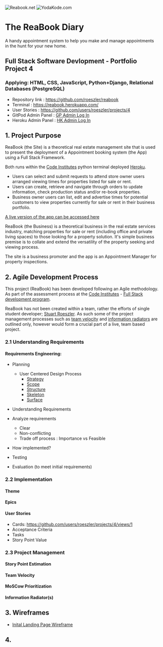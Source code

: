 ![Reabook.net](https://res.cloudinary.com/yodakode/image/upload/v1661790281/ReaBook/ReaBook_Icon_00402B_gray_szgzia.ico)
![YodaKode.com](https://res.cloudinary.com/rgcommercial/image/upload/v1660283182/static/images/yodaKode-256_wsgzti.png)

# The ReaBook Diary 
 A handy appointment system to help you make and manage appointments in the hunt for your new home.

## Full Stack Software Devlopment - Portfolio Project 4
### Applying: HTML, CSS, JavaScript, Python+Django, Relational Databases (PostgreSQL)

* Repository link : https://github.com/roeszler/reabook
* Terminal : https://reabook.herokuapp.com/
* User Stories : https://github.com/users/roeszler/projects/4
* GitPod Admin Panel : [GP Admin Log In](https://8000-roeszler-reabook-nqaw4dtiyn0.ws-eu62.gitpod.io/admin/login/)
* Heroku Admin Panel : [HK Admin Log In](https://reabook.herokuapp.com/admin/)



## 1. Project Purpose

ReaBook (the Site) is a theoretical real estate management site that is used to present the deployment of a Appointment booking system (the App) using a Full Stack Framework.

Both runs within the [Code Institutes](https://codeinstitute.net/) python terminal deployed [Heroku](https://www.heroku.com/platform).
* Users can select and submit requests to attend store owner users arranged viewing times for properties listed for sale or rent.
* Users can create, retrieve and navigate through orders to update information, check production status and/or re-book properties.
* Business owner users can list, edit and advertise times for potential customers to view properties currently for sale or rent in their business portfolio.

[A live version of the app can be accessed here](https://reabook.herokuapp.com/)

ReaBook (the Business) is a theoretical business in the real estate services industry, matching properties for sale or rent (including office and private living spaces) to those looking for a property solution. It's simple business premise is to collate and extend the versatility of the property seeking and viewing process. 

The site is a business promoter and the app is an Appointment Manager for property inspections.

<!-- 1. Install Django and the supporting libraries:

Django:

$ pip3 install django

Libraries:
$ pip3 install dj_database_url psycopg2 (PostgreSQL)
$ pip3 install dj3-cloudinary-storage  (cloudinary)
$ pip3 install psycopg2-binary  (Django side PostgreSQL)
$ pip3 install gunicorn  (Green unicorn to act as web server)
$ pip3 install django-summernote (WYSIWYG editor)
$ pip3 install django-allauth (authenticator)
$ pip3 install django-crispy-forms (control rendering of forms)

Create requirements.txt:
$ pip3 freeze --local > requirements.txt

2. Create a new Django project and App:

$ django-admin startproject project_ReaBook .
$ python3 manage.py startapp app_search -->

## 2. Agile Development Process

This project (ReaBook) has been developed following an Agile methodology. As part of the assessment process at the [Code Institutes](https://codeinstitute.net/) - [Full Stack development program](https://codeinstitute.net/se/full-stack-software-development-diploma/). 

ReaBook has not been created within a team, rather the efforts of single student developer; [Stuart Roeszler](https://www.linkedin.com/in/stuartroeszler/). As such some of the project management processes such as [team velocity](#team-velocity) and [information radiators](#information-radiators) are outlined only, however would form a crucial part of a live, team based project.
### 2.1 Understanding Requirements
#### Requirements Engineering:
* Planning
    - User Centered Design Process
        - [Strategy](static/documentation/ucd/1-strategy.md)
        - [Scope](static/documentation/ucd/2-scope.md)
        - [Structure](static/documentation/ucd/3-structure.md)
        - [Skeleton](static/documentation/ucd/4-skeleton.md)
        - [Surface](static/documentation/ucd/5-surface.md)

* Understanding Requirements 
* Analyze requirements 
    - Clear
    - Non-conflicting
    - Trade off process : Importance vs Feasible 
* How implemented?
* Testing
* Evaluation (to meet initial requirements)

### 2.2 Implementation
#### Theme
#### Epics

#### User Stories
- Cards: https://github.com/users/roeszler/projects/4/views/1
- Acceptance Criteria
- Tasks
- Story Point Value

### 2.3 Project Management
#### Story Point Estimation
#### Team Velocity
#### MoSCow Prioritization
#### Information Radiator(s)

## 3. Wireframes

* [Inital Landing Page Wireframe](static/documentation/wireframes/ReaBook_Index_v1.0.png)

## 4. 